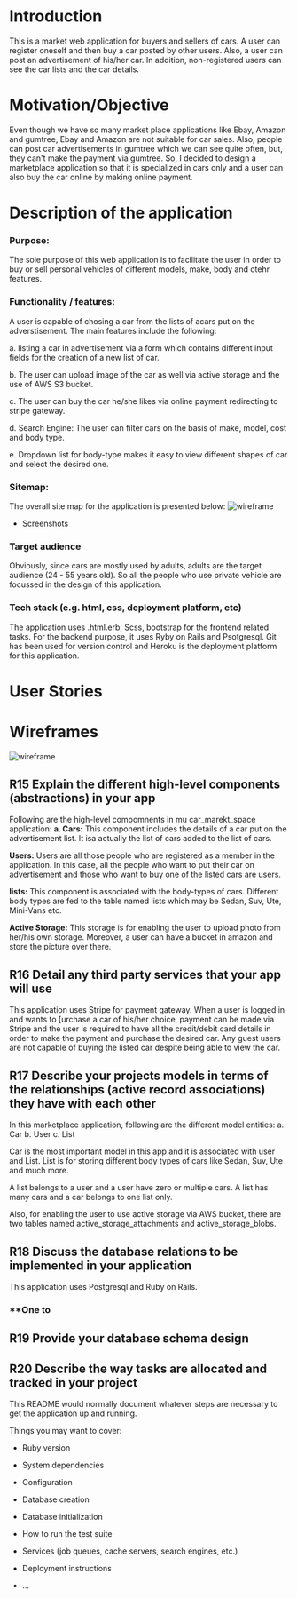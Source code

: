 # **Introduction**
This is a market web application for buyers and sellers of cars. A user can register oneself and then buy a car posted by other users. Also, a user can post an advertisement of his/her car. In addition, non-registered users can see the car lists and the car details.

# **Motivation/Objective**
Even though we have so many market place applications like Ebay, Amazon and gumtree, Ebay and Amazon are not suitable for car sales. Also, people can post car advertisements in gumtree which we can see quite often, but, they can't make the payment via gumtree. So, I decided to design a marketplace application so that it is specialized in cars only and a user can also buy the car online by making online payment.

# **Description of the application**
### **Purpose**: 
The sole purpose of this web application is to facilitate the user in order to buy or sell personal vehicles of different models, make, body and otehr features.

### **Functionality / features:**
 A user is capable of chosing a car from the lists of acars put on the adverstisement. The main features include the following:

a. listing a car in advertisement via a form which contains different input fields for the creation of a new list of car.

b. The user can upload image of the car as well via active storage and the use of AWS S3 bucket.

c. The user can buy the car he/she likes via online payment redirecting to stripe gateway.

d. Search Engine: The user can filter cars on the basis of make, model, cost and body type.

e. Dropdown list for body-type makes it easy to view different shapes of car and select the desired one.

### **Sitemap:**
The overall site map for the application is presented below:
![wireframe](app/assets/images/site.png)
- Screenshots
### **Target audience**
Obviously, since cars are mostly used by adults, adults are the target audience (24 - 55 years old). So all the people who use private vehicle are focussed in the design of this application.
### **Tech stack (e.g. html, css, deployment platform, etc)**
The application uses .html.erb, Scss, bootstrap for the frontend related tasks. For the backend purpose, it uses Ryby on Rails and Psotgresql. Git has been used for version control and Heroku is the deployment platform for this application.

# **User Stories**

# **Wireframes**
![wireframe](app/assets/images/mpwires.png)
## **R15	Explain the different high-level components (abstractions) in your app**
Following are the high-level compomnents in mu car_marekt_space application:
**a. Cars:**
This component includes the details of a car put on the advertisement list. It isa actually the list of cars added to the list of cars.

**Users:**
Users are all those people who are registered as a member in the application. In this case, all the people who want to put their car on advertisement and those who want to buy one of the listed cars are users.

**lists:**
This component is associated with the body-types of cars. Different body types are fed to the table named lists which may be Sedan, Suv, Ute, Mini-Vans etc.

**Active Storage:**
This storage is for enabling the user to upload photo from her/his own storage. Moreover, a user can have a bucket in amazon and store the picture over there.

## **R16	Detail any third party services that your app will use**
This application uses Stripe for payment gateway. When a user is logged in and wants to [urchase a car of his/her choice, payment can be made via Stripe and the user is required to have all the credit/debit card details in order to make the payment and purchase the desired car. Any guest users are not capable of buying the listed car despite being able to view the car.




## **R17	Describe your projects models in terms of the relationships (active record associations) they have with each other**
In this marketplace application, following are the different model entities:
a. Car
b. User
c. List

Car is the most important model in this app and it is associated with user and List. List is for storing different body types of cars like Sedan, Suv, Ute and much more. 

A list belongs to a user and a user have zero or multiple cars. 
A list has many cars and a car belongs to one list only.

Also, for enabling the user to use active storage via AWS bucket, there are two tables named active_storage_attachments and active_storage_blobs.

## **R18	Discuss the database relations to be implemented in your application**
This application uses Postgresql and Ruby on Rails. 
### **One to 

## **R19	Provide your database schema design**


## **R20	Describe the way tasks are allocated and tracked in your project**





This README would normally document whatever steps are necessary to get the
application up and running.

Things you may want to cover:

* Ruby version

* System dependencies

* Configuration

* Database creation

* Database initialization

* How to run the test suite

* Services (job queues, cache servers, search engines, etc.)

* Deployment instructions

* ...
